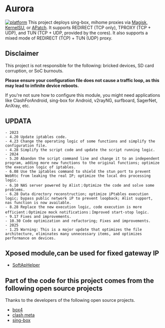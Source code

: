 # Aurora
[![platform](https://img.shields.io/badge/platform-Android-green.svg)](https://www.android.com)
This project deploys sing-box, mihome proxies via [Magisk](https://github.com/topjohnwu/Magisk), [KernelSU](https://github.com/tiann/KernelSU), or [APatch](https://github.com/bmax121/APatch). It supports REDIRECT (TCP only), TPROXY (TCP + UDP), and TUN (TCP + UDP, provided by the cores). It also supports a mixed mode of REDIRECT (TCP) + TUN (UDP) proxy.



## Disclaimer

This project is not responsible for the following: bricked devices, SD card corruption, or SoC burnouts.

**Please ensure your configuration file does not cause a traffic loop, as this may lead to infinite device reboots.**

If you're not sure how to configure this module, you might need applications like ClashForAndroid, sing-box for Android, v2rayNG, surfboard, SagerNet, AnXray, etc.



## UPDATA
    - 2023
    - 4.20 Update iptables code.
    - 4.23 Change the operating logic of some functions and simplify the configuration file.
    - 4.28 Simplify the script code and update the script running logic.
    - 2024
    - 5.20 Abandon the script command line and change it to an independent program, adding more new functions to the original functions; optimize the execution logic of iptables.
    - 6.08 Use the iptables command to shield the stun port to prevent WebRtc from leaking the real IP; optimize the local dns processing logic.
    - 6.10 NAS server powered by Alist；Optimize the code and solve some problems.
    - 6.28 Data directory reconstruction; optimize iPtables execution logic; bypass public network iP to prevent loopback; Alist support, nas function is now available.
    - 8.28 Replace the new execution logic, code execution is more efficient；Optimize mock notifications；Improved start-stop logic.
    - 9.17 Fixes and improvements.
    - 10.30 Code optimization and refactoring; Fixes and improvements.
    - 2025
    - 1.25 Warning: This is a major update that optimizes the file architecture, eliminates many unnecessary items, and optimizes performance on devices.



## Xposed module,can be used for fixed gateway IP

- [SoftApHelper](https://github.com/XhyEax/SoftApHelper)



## Part of the code for this project comes from the following open source projects
Thanks to the developers of the following open source projects.
- [box4](https://github.com/CHIZI-0618/box4magisk)
- [clash meta](https://github.com/MetaCubeX/Clash.Meta)
- [sing-box](https://github.com/SagerNet/sing-box)
